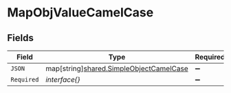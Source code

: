 # MapObjValueCamelCase


## Fields

| Field                                                                                   | Type                                                                                    | Required                                                                                | Description                                                                             |
| --------------------------------------------------------------------------------------- | --------------------------------------------------------------------------------------- | --------------------------------------------------------------------------------------- | --------------------------------------------------------------------------------------- |
| `JSON`                                                                                  | map[string][shared.SimpleObjectCamelCase](../../models/shared/simpleobjectcamelcase.md) | :heavy_minus_sign:                                                                      | N/A                                                                                     |
| `Required`                                                                              | *interface{}*                                                                           | :heavy_minus_sign:                                                                      | N/A                                                                                     |